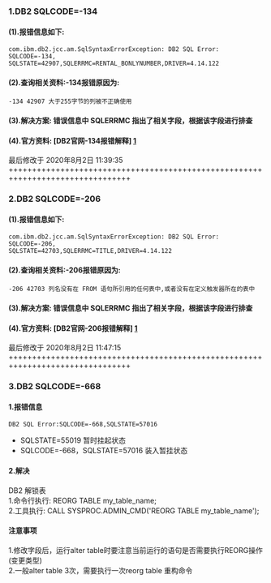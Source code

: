 ### 1.DB2 SQLCODE=-134
#### (1).报错信息如下:
````shell script
com.ibm.db2.jcc.am.SqlSyntaxErrorException: DB2 SQL Error: SQLCODE=-134,  
SQLSTATE=42907,SQLERRMC=RENTAL_BONLYNUMBER,DRIVER=4.14.122
````
#### (2).查询相关资料:-134报错原因为:
````shell script
-134 42907 大于255字节的列被不正确使用
````
#### (3).解决方案: 错误信息中 **SQLERRMC** 指出了相关字段，根据该字段进行排查

#### (4).官方资料: [DB2官网-134报错解释] [1]  
[1]: https://www.ibm.com/support/knowledgecenter/en/SSEPEK_10.0.0/codes/src/tpc/n134.html
最后修改于 2020年8月2日 11:39:35
++++++++++++++++++++++++++++++++++++++++++++++++++++++++++++++++++++++++++++++++
### 2.DB2 SQLCODE=-206
#### (1).报错信息如下:
````shell script
com.ibm.db2.jcc.am.SqlSyntaxErrorException: DB2 SQL Error: SQLCODE=-206,  
SQLSTATE=42703,SQLERRMC=TITLE,DRIVER=4.14.122
````
#### (2).查询相关资料:-206报错原因为:
````shell script
-206 42703 列名没有在 FROM 语句所引用的任何表中,或者没有在定义触发器所在的表中
````
#### (3).解决方案: 错误信息中 **SQLERRMC** 指出了相关字段，根据该字段进行排查

#### (4).官方资料: [DB2官网-206报错解释] [1]  
[1]: https://www.ibm.com/support/knowledgecenter/en/SSEPEK_10.0.0/codes/src/tpc/n206.html
最后修改于 2020年8月2日 11:47:15
++++++++++++++++++++++++++++++++++++++++++++++++++++++++++++++++++++++++++++++++
### 3.DB2 SQLCODE=-668
#### 1.报错信息
````shell script
DB2 SQL Error:SQLCODE=-668,SQLSTATE=57016
````
+ SQLSTATE=55019 暂时挂起状态
+ SQLCODE=-668，SQLSTATE=57016 装入暂挂状态
#### 2.解决
DB2 解锁表   
1.命令行执行: REORG TABLE my_table_name;  
2.工具执行: CALL SYSPROC.ADMIN_CMD('REORG TABLE my_table_name');

#### 注意事项
1.修改字段后，运行alter table时要注意当前运行的语句是否需要执行REORG操作(变更类型)  
2.一般alter table 3次，需要执行一次reorg table 重构命令